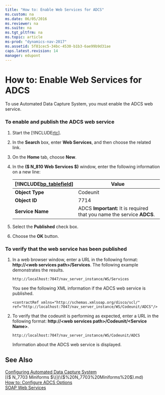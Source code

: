 ```yaml
---
title: "How to: Enable Web Services for ADCS"
ms.custom: na
ms.date: 06/05/2016
ms.reviewer: na
ms.suite: na
ms.tgt_pltfrm: na
ms.topic: article
ms-prod: "dynamics-nav-2017"
ms.assetid: 5f81cec5-34bc-4530-b1b3-6ae99b9d31ae
caps.latest.revision: 14
manager: edupont
---
```

# How to: Enable Web Services for ADCS
To use Automated Data Capture System, you must enable the ADCS web service.  
  
### To enable and publish the ADCS web service  
  
1.  Start the [!INCLUDE[rtc](includes/rtc_md.md)].  
  
2.  In the **Search** box, enter **Web Services**, and then choose the related link.  
  
3.  On the **Home** tab, choose **New**.  
  
4.  In the **\($ N\_810 Web Services $\)** window, enter the following information on a new line:  
  
    |[!INCLUDE[bp_tablefield](includes/bp_tablefield_md.md)]|Value|  
    |---------------------------------|-----------|  
    |**Object Type**|Codeunit|  
    |**Object ID**|7714|  
    |**Service Name**|ADCS **Important:**  It is required that you name the service **ADCS**.|  
  
5.  Select the **Published** check box.  
  
6.  Choose the **OK** button.  
  
### To verify that the web service has been published  
  
1.  In a web browser window, enter a URL in the following format:  **http://\<web services path>/Services**. The following example demonstrates the results.  
  
    ```  
    http://localhost:7047/nav_server_instance/WS/Services  
    ```  
  
     You see the following XML information if the ADCS web service is published.  
  
    ```  
    <contractRef xmlns="http://schemas.xmlsoap.org/disco/scl/" ref="http://localhost:7047/nav_server_instance/WS/Codeunit/ADCS"/>  
    ```  
  
2.  To verify that the codeunit is performing as expected, enter a URL in the following format: **http://\<web services path>/Codeunit/\<Service Name>**.  
  
    ```  
    http://localhost:7047/nav_server_instance/WS/Codeunit/ADCS  
    ```  
  
     Information about the ADCS web service is displayed.  
  
## See Also  
 [Configuring Automated Data Capture System](Configuring-Automated-Data-Capture-System.md)   
 [\($ N\_7703 Miniforms $\)](\($%20N_7703%20Miniforms%20$\).md)   
 [How to: Configure ADCS Options](How-to--Configure%20ADCS%20Options.md)   
 [SOAP Web Services](SOAP-Web-Services.md)